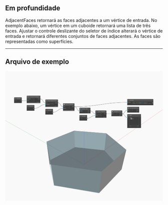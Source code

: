 ## Em profundidade
AdjacentFaces retornará as faces adjacentes a um vértice de entrada. No exemplo abaixo, um vértice em um cuboide retornará uma lista de três faces. Ajustar o controle deslizante do seletor de índice alterará o vértice de entrada e retornará diferentes conjuntos de faces adjacentes. As faces são representadas como superfícies.
___
## Arquivo de exemplo

![AdjacentFaces](./Autodesk.DesignScript.Geometry.Edge.AdjacentFaces_img.jpg)

